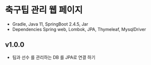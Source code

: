 # 축구팁 관리 웹 페이지
- Gradle, Java 11, SpringBoot 2.4.5, Jar
- Dependencies
Spring web, Lombok, JPA, Thymeleaf, MysqlDriver


## v1.0.0
- 팀과 선수 를 관리하는 DB 를 JPA로 연결 하기

